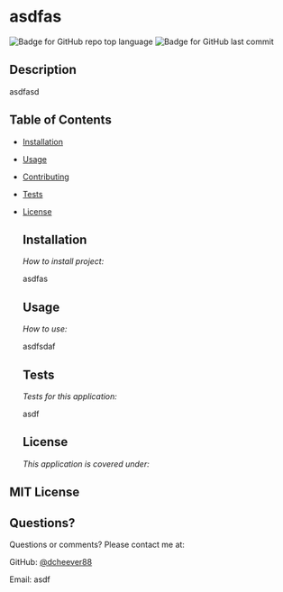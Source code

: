 # asdfas
  
  ![Badge for GitHub repo top language](https://img.shields.io/github/languages/top/dcheever88/asdf?style=flat&logo=appveyor) ![Badge for GitHub last commit](https://img.shields.io/github/last-commit/dcheever88/asdf?style=flat&logo=appveyor)
  

  ## Description

  asdfasd

  ## Table of Contents
    
* [Installation](#installation)

    
* [Usage](#usage)

    
* [Contributing](#contributing)

    
* [Tests](#tests)

    
* [License](#License)

  ## Installation

  *How to install project:*

  asdfas
  ## Usage

  *How to use:*

  asdfsdaf
  ## Tests

  *Tests for this application:*

  asdf
  ## License

  *This application is covered under:*

MIT License
-----------------
  ## Questions?

Questions or comments? Please contact me at:

GitHub: [@dcheever88](https://api.github.com/users/dcheever88)


Email: asdf